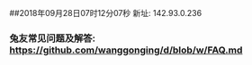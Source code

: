 ##2018年09月28日07时12分07秒 新址: 142.93.0.236
### 兔友常见问题及解答: https://github.com/wanggonging/d/blob/w/FAQ.md
